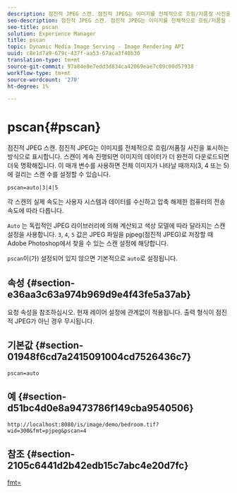 ```yaml
---
description: 점진적 JPEG 스캔. 점진적 JPEG는 이미지를 전체적으로 흐림/저품질 사진을 표시하는 방식으로 표시합니다. 스캔이 계속 진행되면 이미지의 데이터가 더 완전히 다운로드되면 더욱 명확해집니다. 이 매개 변수를 사용하면 전체 이미지가 나타날 때까지(3, 4 또는 5)에 걸리는 스캔 수를 설정할 수 있습니다.
seo-description: 점진적 JPEG 스캔. 점진적 JPEG는 이미지를 전체적으로 흐림/저품질 사진을 표시하는 방식으로 표시합니다. 스캔이 계속 진행되면 이미지의 데이터가 더 완전히 다운로드되면 더욱 명확해집니다. 이 매개 변수를 사용하면 전체 이미지가 나타날 때까지(3, 4 또는 5)에 걸리는 스캔 수를 설정할 수 있습니다.
seo-title: pscan
solution: Experience Manager
title: pscan
topic: Dynamic Media Image Serving - Image Rendering API
uuid: c8e1d7a9-679c-437f-aa53-67aca3f40b30
translation-type: tm+mt
source-git-commit: 97a84e8e7edd3d834ca42069eae7c09c00d57938
workflow-type: tm+mt
source-wordcount: '270'
ht-degree: 1%

---
```



# pscan{#pscan}

점진적 JPEG 스캔. 점진적 JPEG는 이미지를 전체적으로 흐림/저품질 사진을 표시하는 방식으로 표시합니다. 스캔이 계속 진행되면 이미지의 데이터가 더 완전히 다운로드되면 더욱 명확해집니다. 이 매개 변수를 사용하면 전체 이미지가 나타날 때까지(3, 4 또는 5)에 걸리는 스캔 수를 설정할 수 있습니다.

`pscan=auto|3|4|5`

각 스캔의 실제 속도는 사용자 시스템과 데이터를 수신하고 압축 해제한 컴퓨터의 전송 속도에 따라 다릅니다.

`Auto` 는 독립적인 JPEG 라이브러리에 의해 계산되고 색상 모델에 따라 달라지는 스캔 설정을 사용합니다. `3`, `4`, `5` 값은 JPEG 파일을 pjpeg(점진적 JPEG)로 저장할 때 Adobe Photoshop에서 찾을 수 있는 스캔 설정에 해당합니다.

`pscan`이(가) 설정되어 있지 않으면 기본적으로 `auto`로 설정됩니다.

## 속성 {#section-e36aa3c63a974b969d9e4f43fe5a37ab}

요청 속성을 참조하십시오. 현재 레이어 설정에 관계없이 적용됩니다. 출력 형식이 점진적 JPEG가 아닌 경우 무시됩니다.

## 기본값 {#section-01948f6cd7a2415091004cd7526436c7}

`pscan=auto`

## 예 {#section-d51bc4d0e8a9473786f149cba9540506}

`http://localhost:8080/is/image/demo/bedroom.tif?wid=300&fmt=pjpeg&pscan=4`

## 참조 {#section-2105c6441d2b42edb15c7abc4e20d7fc}

[fmt=](../../../../../is-api/http-ref/image-serving-api-ref/c-http-protocol-reference/c-command-reference/r-is-http-fmt.md#reference-cdf10043423b45ba9fe15157fb3ae37a)

